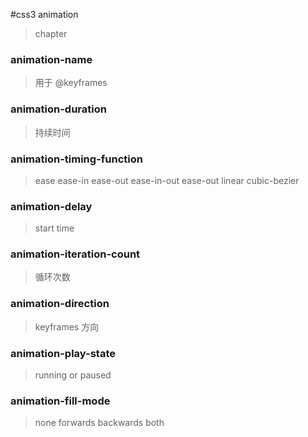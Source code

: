 #css3 animation
> chapter

### animation-name
> 用于 @keyframes

### animation-duration
> 持续时间

### animation-timing-function
> ease ease-in ease-out ease-in-out ease-out linear cubic-bezier

### animation-delay
> start time

### animation-iteration-count
> 循环次数

### animation-direction
> keyframes 方向

### animation-play-state
> running or paused

### animation-fill-mode
> none forwards backwards both
